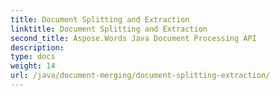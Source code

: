 ```yaml
---
title: Document Splitting and Extraction
linktitle: Document Splitting and Extraction
second_title: Aspose.Words Java Document Processing API
description: 
type: docs
weight: 14
url: /java/document-merging/document-splitting-extraction/
---
```

